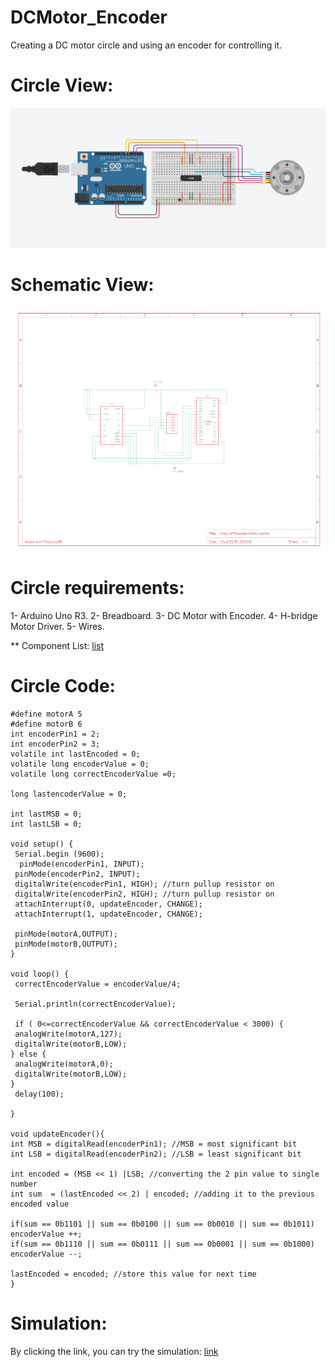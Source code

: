 # DCMotor_Encoder
Creating a DC motor circle and using an encoder for controlling it.

# Circle View:

 ![photo](dc.png)

# Schematic View:

 ![photo](schematicDc.png)

# Circle requirements:
  1- Arduino Uno R3.
  2- Breadboard.
  3- DC Motor with Encoder.
  4- H-bridge Motor Driver.
  5- Wires.
  
 ** Component List:
  [list](bom(5).csv)
  
# Circle Code:

    #define motorA 5
    #define motorB 6
    int encoderPin1 = 2;
    int encoderPin2 = 3;
    volatile int lastEncoded = 0;
    volatile long encoderValue = 0;
    volatile long correctEncoderValue =0;
 
    long lastencoderValue = 0;
 
    int lastMSB = 0;
    int lastLSB = 0;

    void setup() {
     Serial.begin (9600);
      pinMode(encoderPin1, INPUT);
     pinMode(encoderPin2, INPUT);
     digitalWrite(encoderPin1, HIGH); //turn pullup resistor on
     digitalWrite(encoderPin2, HIGH); //turn pullup resistor on
     attachInterrupt(0, updateEncoder, CHANGE);
     attachInterrupt(1, updateEncoder, CHANGE);
  
     pinMode(motorA,OUTPUT);
     pinMode(motorB,OUTPUT);
    }

    void loop() {
     correctEncoderValue = encoderValue/4;
  
     Serial.println(correctEncoderValue);
  
     if ( 0<=correctEncoderValue && correctEncoderValue < 3000) {
     analogWrite(motorA,127);
     digitalWrite(motorB,LOW);
    } else {
     analogWrite(motorA,0);
     digitalWrite(motorB,LOW);
    }
     delay(100);

    }

    void updateEncoder(){
    int MSB = digitalRead(encoderPin1); //MSB = most significant bit
    int LSB = digitalRead(encoderPin2); //LSB = least significant bit
 
    int encoded = (MSB << 1) |LSB; //converting the 2 pin value to single number
    int sum  = (lastEncoded << 2) | encoded; //adding it to the previous encoded value
 
    if(sum == 0b1101 || sum == 0b0100 || sum == 0b0010 || sum == 0b1011) encoderValue ++;
    if(sum == 0b1110 || sum == 0b0111 || sum == 0b0001 || sum == 0b1000) encoderValue --;
 
    lastEncoded = encoded; //store this value for next time
    }

# Simulation:
  By clicking the link, you can try the simulation: 
  [link](https://www.tinkercad.com/things/cXY2bkaunvH)

  
